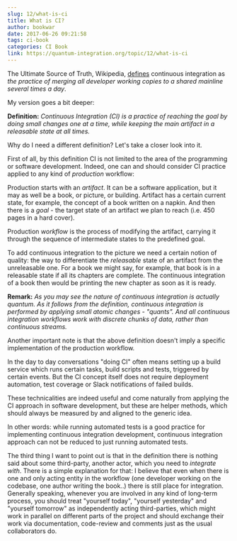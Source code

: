 ```yaml
---
slug: 12/what-is-ci
title: What is CI?
author: bookwar
date: 2017-06-26 09:21:58
tags: ci-book
categories: CI Book
link: https://quantum-integration.org/topic/12/what-is-ci
---
```


The Ultimate Source of Truth, Wikipedia, [defines](https://en.wikipedia.org/wiki/Continuous_integration) continuous integration as *the practice of merging all developer working copies to a shared mainline several times a day*.

My version goes a bit deeper:

**Definition:** *Continuous Integration (*CI*) is a practice of reaching the goal by doing small changes one at a time, while keeping the main artifact in a releasable state at all times.*

Why do I need a different definition? Let's take a closer look into it.

First of all, by this definition CI is not limited to the area of the programming or software development. Indeed, one can and should consider CI practice applied to any kind of *production* workflow:

Production starts with an *artifact*. It can be a software application, but it may as well be a book, or picture, or building. Artifact has a certain current state, for example, the concept of a book written on a napkin. And then there is a *goal* - the target state of an artifact we plan to reach (i.e. 450 pages in a hard cover).

Production *workflow* is the process of modifying the artifact, carrying it through the sequence of intermediate states to the predefined goal.

To add continuous integration to the picture we need a certain notion of quality: the way to differentiate the *releasable* state of an artifact from the unreleasable one. For a book we might say, for example, that book is in a releasable state if all its chapters are complete. The continuous integration of a book then would be printing the new chapter as soon as it is ready.

**Remark:** *As you may see the nature of continuous integration is actually quantum. As it follows from the definition, continuous integration is performed by applying small atomic changes - "quants". And all continuous integration workflows work with discrete chunks of data, rather than continuous streams.*

Another important note is that the above definition doesn't imply a specific implementation of the production workflow.

In the day to day conversations "doing CI" often means setting up a build service which runs certain tasks, build scripts and tests, triggered by certain events. But the CI concept itself does not require deployment automation, test coverage or Slack notifications of failed builds.

These technicalities are indeed useful and come naturally from applying the CI approach in software development, but these are helper methods, which should always be measured by and aligned to the generic idea.

In other words: while running automated tests is a good practice for implementing continuous integration development, continuous integration approach can not be reduced to just running automated tests.

The third thing I want to point out is that in the definition there is nothing said about some third-party, another actor, which you need to *integrate with*. There is a simple explanation for that: I believe that even when there is one and only acting entity in the workflow (one developer working on the codebase, one author writing the book..) there is still place for integration. Generally speaking, whenever you are involved in any kind of long-term process, you should treat "yourself today", "yourself yesterday" and "yourself tomorrow" as independently acting third-parties, which might work in parallel on different parts of the project and should exchange their work via documentation, code-review and comments just as the usual collaborators do.

